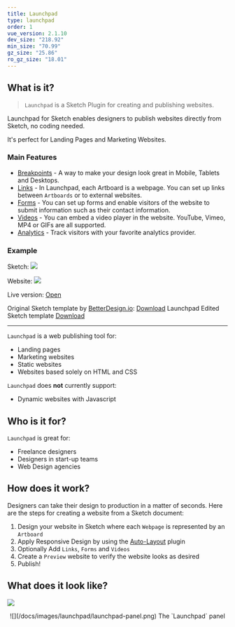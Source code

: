 ```yaml
---
title: Launchpad
type: launchpad
order: 1
vue_version: 2.1.10
dev_size: "218.92"
min_size: "70.99"
gz_size: "25.86"
ro_gz_size: "18.01"
---
```


## What is it?

> `Launchpad` is a Sketch Plugin for creating and publishing websites.

Launchpad for Sketch enables designers to publish websites directly from Sketch, no coding needed.

It's perfect for Landing Pages and Marketing Websites.

### Main Features

 * [Breakpoints](https://animaapp.github.io/docs/v1/launchpad/breakpoints.html) - A way to make your design look great in Mobile, Tablets and Desktops.
 * [Links](https://animaapp.github.io/docs/v1/launchpad/03-links.html) - In Launchpad, each Artboard is a webpage. You can set up links between `Artboards` or to external websites.
 * [Forms](https://animaapp.github.io/docs/v1/launchpad/03-forms.html) - You can set up forms and enable visitors of the website to submit information such as their contact information.
 * [Videos](https://animaapp.github.io/docs/v1/launchpad/03-videos.html) - You can embed a video player in the website. YouTube, Vimeo, MP4 or GIFs are all supported.
 * [Analytics](https://animaapp.github.io/docs/v1/launchpad/07-analytics.html) - Track visitors with your favorite analytics provider.

### Example

Sketch:
![](/docs/images/launchpad/betterdesk0.png)

Website:
![](/docs/images/launchpad/betterdesk1.png)

Live version: [Open](https://launchpad.animaapp.com/betterdesk/home)

Original Sketch template by [BetterDesign.io](https://betterdesign.io/): [Download](https://www.sketchappsources.com/free-source/2470-better-desk-web-template-sketch-freebie-resource.html)
Launchpad Edited Sketch template [Download](/docs/assets/BetterDesk.sketch)

---

`Launchpad` is a web publishing tool for:

* Landing pages
* Marketing websites
* Static websites
* Websites based solely on HTML and CSS

`Launchpad` does **not** currently support:

* Dynamic websites with Javascript

## Who is it for?

`Launchpad` is great for:

* Freelance designers
* Designers in start-up teams
* Web Design agencies

## How does it work?

Designers can take their design to production in a matter of seconds.
Here are the steps for creating a website from a Sketch document:

1. Design your website in Sketch where each `Webpage` is represented by an `Artboard`
2. Apply Responsive Design by using the [Auto-Layout](https://animaapp.github.io/Auto-Layout) plugin
3. Optionally Add `Links`, `Forms` and `Videos`
4. Create a `Preview` website to verify the website looks as desired
5. Publish!

## What does it look like?

![](/docs/images/launchpad/sketch.png)
<center>
![](/docs/images/launchpad/launchpad-panel.png)
The `Launchpad` panel
</center>
